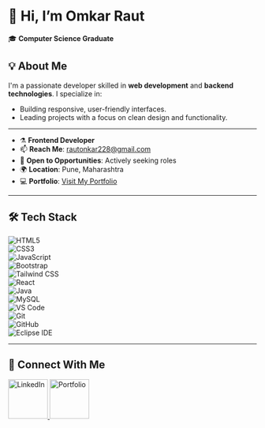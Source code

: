 # 👋 Hi, I’m **Omkar Raut**

🎓 **Computer Science Graduate** 

## 💡 About Me  
I'm a passionate developer skilled in **web development** and **backend technologies**. I specialize in:  
- Building responsive, user-friendly interfaces.  
- Leading projects with a focus on clean design and functionality.  

---
- ⚗️ **Frontend Developer**  
- 📫 **Reach Me**: [rautonkar228@gmail.com](mailto:rautonkar228@gmail.com)  
- 🌱 **Open to Opportunities**: Actively seeking roles  
- 🌍 **Location**: Pune, Maharashtra  
- 💻 **Portfolio**: [Visit My Portfolio](https://omkarrautportfolio.netlify.app/)

---
## 🛠️ **Tech Stack**

![HTML5](https://img.shields.io/badge/-HTML5-E34F26?logo=html5&logoColor=white&style=flat)  
![CSS3](https://img.shields.io/badge/-CSS3-1572B6?logo=css3&logoColor=white&style=flat)  
![JavaScript](https://img.shields.io/badge/-JavaScript-F7DF1E?logo=javascript&logoColor=black&style=flat)  
![Bootstrap](https://img.shields.io/badge/-Bootstrap-7952B3?logo=bootstrap&logoColor=white&style=flat)  
![Tailwind CSS](https://img.shields.io/badge/-Tailwind%20CSS-06B6D4?logo=tailwindcss&logoColor=white&style=flat)  
![React](https://img.shields.io/badge/-React-61DAFB?logo=react&logoColor=white&style=flat)  
![Java](https://img.shields.io/badge/-Java-007396?logo=java&logoColor=white&style=flat)  
![MySQL](https://img.shields.io/badge/-MySQL-4479A1?logo=mysql&logoColor=white&style=flat)  
![VS Code](https://img.shields.io/badge/-VS%20Code-007ACC?logo=visualstudiocode&logoColor=white&style=flat)  
![Git](https://img.shields.io/badge/-Git-F05032?logo=git&logoColor=white&style=flat)  
![GitHub](https://img.shields.io/badge/-GitHub-181717?logo=github&logoColor=white&style=flat)  
![Eclipse IDE](https://img.shields.io/badge/-Eclipse%20IDE-2C2255?logo=eclipse&logoColor=white&style=flat)

---

## 📱 **Connect With Me**

<a href="https://www.linkedin.com/in/omkar-raut" target="_blank">
    <img src="https://img.shields.io/badge/LinkedIn-0A66C2?logo=linkedin&logoColor=white&style=flat" alt="LinkedIn" width="80" />
</a>

<a href="https://omkarrautportfolio.netlify.app/" target="_blank">
    <img src="https://img.shields.io/badge/Portfolio-00BFAE?logo=netlify&logoColor=white&style=flat" alt="Portfolio" width="80" />
</a>


<!---
Omkarraut2208/Omkarraut2208 is a ✨ special ✨ repository because its `README.md` (this file) appears on your GitHub profile.
You can click the Preview link to take a look at your changes.
--->
